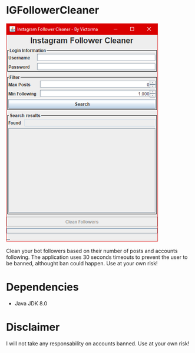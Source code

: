 # IGFollowerCleaner
![Preview](https://github.com/Victorma/IGFollowerCleaner/blob/master/followerCleaner.png?raw=true)

Clean your bot followers based on their number of posts and accounts following.
The application uses 30 seconds timeouts to prevent the user to be banned, althought ban could happen. Use at your own risk!

# Dependencies

* Java JDK 8.0

# Disclaimer

I will not take any responsability on accounts banned. Use at your own risk!
